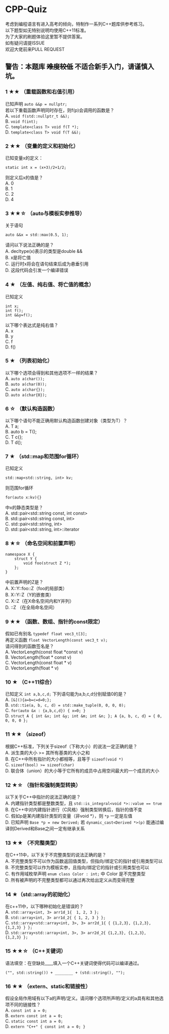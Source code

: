 # CPP-Quiz
考虑到编程语言有进入高考的倾向，特制作一系列C++题库供参考练习。 \
以下题型如无特别说明均使用C++11标准。 \
为了大家的刷题体验这里暂不提供答案。 \
如有疑问请提ISSUE \
欢迎大佬前来PULL REQUEST 

## 警告：本题库  ~~难度较低~~ 不适合新手入门，请谨慎入坑。 


### 1 ★★	（重载函数和右值引用） 
已知声明 ` auto &&p = nullptr; ` \
若以下重载函数声明同时存在，则f(p)会调用的函数是？ \
A. ` void f(std::nullptr_t &&); ` \
B. ` void f(int); ` \
C. ` template<class T> void f(T *); ` \
D. ` template<class T> void f(T &&); ` 

### 2 ★★	（变量的定义和初始化）
已知变量x的定义： 
```
static int x = (x+3)/2+1/2; 
```
则定义后x的值是？ \
A. 0 \
B. 1 \
C. 2 \
D. 4 

### 3 ★★☆	（auto与模板实参推导）
关于语句 
```
auto &&x = std::max(0.5, 1);
```
请问以下说法正确的是？ \
A. decltype(x)表示的类型是double && \
B. x是将亡值 \
C. 运行时x将会在语句结束后成为悬垂引用 \
D. 这段代码会引发一个编译错误 

### 4 ★	（左值、纯右值、将亡值的概念）
已知定义
```
int x;
int f();
int &&y=f();
```
以下哪个表达式是纯右值？ \
A. x \
B. y \
C. f \
D. f() 

### 5 ★	（列表初始化）
以下哪个选项会得到和其他选项不一样的结果？ \
A. ` auto a(char()); ` \
B. ` auto a(char(0)); ` \
C. ` auto a(char{}); ` \
D. ` auto a(char{0}); `

### 6 ☆	（默认构造函数）
以下哪个语句不能正确用默认构造函数创建对象（类型为T）？ \
A. T a; \
B. auto b = T(); \
C. T c{}; \
D. T d(); 

### 7 ★		（std::map和范围for循环）
已知定义
```
std::map<std::string, int> kv; 
```
则范围for循环
```
for(auto x:kv){}
```
中x的静态类型是？ \
A.	std::pair<std::string const, int const> \
B.	std::pair<std::string const, int> \
C.	std::pair<std::string, int> \
D.	std::pair<std::string, int>::iterator 

### 8 ★☆	（命名空间和前置声明）
```
namespace X {
    struct Y {
        void foo(struct Z *);
    };
}
```
中前置声明的Z是？ \
A. X::Y::foo::Z（foo的局部类） \
B. X::Y::Z（Y的嵌套类） \
C. X::Z（在X命名空间内和Y并列） \
D. ::Z （在全局命名空间）

### 9 ★★	（函数、数组、指针的const限定）
假如已有别名 ` typedef float vec3_t[3]; ` \
再定义函数 ` float VectorLength(const vec3_t v); ` \
请问得到的函数签名是？ \
A. VectorLength(const float *const v) \
B. VectorLength(float * const v) \
C. VectorLength(const float * v) \
D. VectorLength(float * v)

### 10 ★	（C++11综合）
已知定义 ` int a,b,c,d; ` 下列语句能为a,b,c,d分别赋值0的是？ \
A. ` [&](){a=b=c=d=0;}; ` \
B. ` std::tie(a, b, c, d) = std::make_tuple(0, 0, 0, 0); ` \
C. ` for(auto &x : {a,b,c,d}) { x=0; } ` \
D. ` struct A { int &x; int &y; int &m; int &n; }; A {a, b, c, d} = { 0, 0, 0, 0 }; `

### 11 ★★	（sizeof）
根据C++标准，下列关于sizeof（下称大小）的说法一定正确的是？ \
A. 派生类的大小 >= 其所有基类的大小之和 \
B. 在C++中所有指针的大小都相等，且等于 ` sizeof(void *) ` \
C. ` sizeof(bool) >= sizeof(char) ` \
D. 联合体（union）的大小等于它所有的成员中占用空间最大的一个成员的大小

### 12 ★☆	（指针和强制类型转换）
以下关于C++中指针的说法正确的是？ \
A. 内建指针类型都是整数类型，且 ` std::is_integral<void *>::value == true `  \
B. 在C++中对内建指针进行（C风格）强制类型转换后，指针的值不变 \
C. 假如p是某内建指针类型的变量（非void *），则 ` *p ` 一定是左值 \
D. 已知声明 ` Base *p = new Derived; ` 若 ` dynamic_cast<Derived *>(p) ` 能通过编译则Derived和Base之间一定有继承关系

### 13 ★★	（不完整类型）
在C++11中，以下关于不完整类型的说法正确的是？ \
A. 不完整类型不可以作为函数返回值类型，但指向/绑定它的指针或引用类型可以 \
B. 不完整类型可以作为模板实参，且指向/绑定它的指针或引用类型也可以 \
C. 有作用域枚举声明 ` enum class Color : int; ` 中 Color 是不完整类型 \
D. 所有被声明的不完整类型都可以通过再次给出定义从而变得完整

### 14 ★（std::array的初始化）
在c++11中，以下哪种初始化是错误的？ \
A. `std::array<int, 3> arr1d_1{  1, 2, 3 };` \
B. `std::array<int, 3> arr1d_2{ { 1, 2, 3 } };` \
C. `std::array<std::array<int, 3>, 3> arr2d_1{ { {1,2,3}, {1,2,3}, {1,2,3} } };` \
D. `std::array<std::array<int, 3>, 3> arr2d_2{ {1,2,3}, {1,2,3}, {1,2,3} };`

### 15 ★★☆ （C++关键词）
语法填空：在空缺处____填入一个C++关键词使得代码可以编译通过。
```
("", std::string()) + ________ + (std::string(), "");
```

### 16 ★★ （extern、static和链接性）
假设全局作用域有以下a的声明/定义。请问哪个选项所声明/定义的a具有和其他选项不同的链接性？ \
A. ` const int a = 0; ` \
B. ` extern const int a = 0; ` \
C. ` static const int a = 0; ` \
D. ` extern "C++" { const int a = 0; } `
